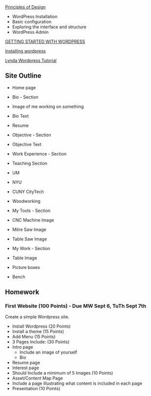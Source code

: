 [Principles of Design](https://github.com/zevenrodriguez/CIM111/blob/master/slides/Principles%20of%20Design.pdf)

* WordPress Installation
* Basic configuration
* Exploring the interface and structure
* WordPress Admin

[GETTING STARTED WITH WORDPRESS](http://dh-docs.objects.dreamhost.com/getting-started-with-wordpress.pdf)

[Installing wordpress](https://help.dreamhost.com/hc/en-us/articles/215915837-How-do-I-install-a-One-Click-Install-)

[Lynda Wordpress Tutorial](http://www.lynda.com/WordPress-training-tutorials/330-0.html)

## Site Outline

* Home page
 * Bio - Section
  * Image of me working on something
  * Bio Text

* Resume
 * Objective - Section
  * Objective Text
 * Work Experience - Section
  * Teaching Section
   * UM
   * NYU
   * CUNY CityTech

* Woodworking
 * My Tools - Section
  * CNC Machine Image
  * Mitre Saw Image
  * Table Saw Image
 * My Work - Section
  * Table Image
  * Picture boxes
  * Bench


## Homework

### First Website (100 Points) - Due MW Sept 6, TuTh Sept 7th

Create a simple Wordpress site. 
* Install Wordpress (20 Points)
 * Install a theme (15 Points)
 * Add Menu (15 Points)
* 3 Pages Include: (30 Points)
 * Intro page
   * Include an image of yourself
    * Bio
 * Resume page
 * Interest page
  * Should Include a minimum of 5 Images (10 Points)
 * Asset/Content Map Page
  * Include a page illustrating what content is included in each page
* Presentation (10 Points)
